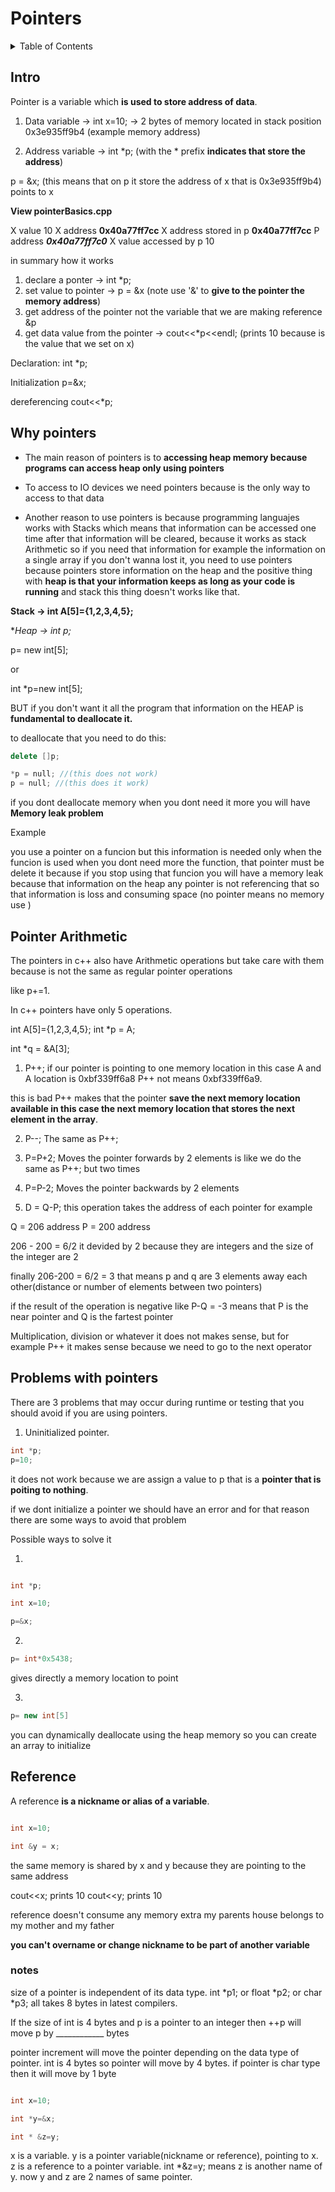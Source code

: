 # Pointers

<details>
  <summary>Table of Contents</summary>
  <ol>
    <li><a href="#intro">Intro</a></li>
    <li><a href="#why-pointers">Why pointers</a></li>
    <li><a href="#pointer-arithmetic">Pointer Arithmetic</a></li>
    <li><a href="#problems-with-pointers">Problems with pointers</a></li>
    <li><a href="#reference">Reference</a></li>

  </ol>
</details>

## Intro

Pointer is a variable which **is used to store address of data**.

1. Data variable -> int x=10;   ->  2 bytes of memory located in stack position 0x3e935ff9b4 (example memory address)

2. Address variable -> int *p; (with the * prefix **indicates that store the address**)

p = &x; (this means that on p it store the address of x that is 0x3e935ff9b4) points to x

**View pointerBasics.cpp**

X value 10
X address **0x40a77ff7cc**
X address stored in p **0x40a77ff7cc**
P address ***0x40a77ff7c0***
X value accessed by p 10


in summary how it works

1. declare a ponter -> int *p;
2. set value to pointer -> p = &x (note use '&' to **give to the pointer the memory address**)
3. get address of the pointer not the variable that we are making reference &p
4. get data value from the pointer -> cout<<*p<<endl; (prints 10 because is the value that we set on x)

Declaration: int *p;

Initialization p=&x;

dereferencing cout<<*p;

## Why pointers 

- The main reason of pointers is to **accessing heap memory because programs can access heap only using pointers**

- To access to IO devices we need pointers because is the only way to access to that data

- Another reason to use pointers is because programming languajes works with Stacks which means that information can be accessed one time after that information will be cleared, because it works as stack Arithmetic so if you need that information for example the information on a single array if you don't wanna lost it, you need to use pointers because pointers store information on the heap and the positive thing with **heap is that your information keeps as long as your code is running** and stack this thing doesn't works like that.

**Stack -> int A[5]={1,2,3,4,5};**

**Heap -> int *p;**

p= new int[5];

or

int *p=new int[5];

BUT if you don't want it all the program that information on the HEAP is **fundamental to deallocate it.**

to deallocate that you need to do this:

```C++
delete []p;

*p = null; //(this does not work)
p = null; //(this does it work)
```
if you dont deallocate memory when you dont need it more you will have **Memory leak problem**

Example 

you use a pointer on a funcion but this information is needed only when the funcion is used when you dont need more the function, that pointer must be delete it because if you stop using that funcion you will have a memory leak because that information on the heap any pointer is not referencing that so that information is loss and consuming space (no pointer means no memory use )

## Pointer Arithmetic

The pointers in c++ also have Arithmetic operations but take care with them because is not the same as regular pointer operations

like p+=1.

In c++ pointers have only 5 operations.

int A[5]={1,2,3,4,5};
int *p = A; 

int *q = &A[3];

1. P++; if our pointer is pointing to one memory location in this case A and A location is 0xbf339ff6a8 P++ not means 0xbf339ff6a9.

this is bad P++ makes that the pointer **save the next memory location available in this case the next memory location that stores the next element in the array**.

2. P--; The same as P++;

3. P=P+2; Moves the pointer forwards by 2 elements is like we do the same as P++; but two times

4. P=P-2; Moves the pointer backwards by 2 elements

5. D = Q-P; this operation takes the address of each pointer for example 

Q = 206 address
P = 200 address

206 - 200 = 6/2 it devided by 2 because they are integers and the size of the integer are 2 

finally 206-200 = 6/2 = 3 that means p and q are 3 elements away each other(distance or number of elements between two pointers)

if the result of the operation is negative like P-Q = -3 means that P is the near pointer and Q is the fartest pointer

Multiplication, division or whatever it does not makes sense, but for example P++ it makes sense because we need to go to the next operator

## Problems with pointers

There are 3 problems that may occur during runtime or testing that you should avoid if you are using pointers.

1. Uninitialized pointer.

```C++
int *p; 
p=10; 

```
it does not work because we are assign a value to p that is a **pointer that is poiting to nothing**.

if we dont initialize a pointer we should have an error and for that reason there are some ways to avoid that problem

Possible ways to solve it

1. 
```C++

int *p; 

int x=10;

p=&x;
```
2. 
```C++
p= int*0x5438; 
```
gives directly a memory location to point

3. 
```C++
p= new int[5]
```
you can dynamically deallocate using the heap memory so you can create an array to initialize

## Reference

A reference **is a nickname or alias of a variable**.

```C++

int x=10;

int &y = x; 
```

the same memory is shared by x and y because they are pointing to the same address

cout<<x; prints 10
cout<<y; prints 10

reference doesn't consume any memory extra my parents house belongs to my mother and my father

**you can't overname or change nickname to be part of another variable**

### notes

size of a pointer is independent of its data type. int *p1; or float *p2; or char *p3; all takes 8 bytes in latest compilers.

If the size of int is 4 bytes and p is a pointer to an integer then ++p will move p by ____________ bytes   

pointer increment will move the pointer depending on the data type of pointer. int is 4 bytes so pointer will move by 4 bytes. if pointer is char type then it will move by 1 byte

```C++

int x=10;   

int *y=&x;   

int * &z=y;   
```
x is a variable. y is a pointer variable(nickname or reference), pointing to x.
z is a reference to a pointer variable. int *&z=y; means z is another name of y. 
now y and z are 2 names of same pointer.
